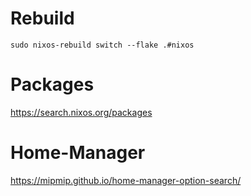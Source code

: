 # Rebuild
```
sudo nixos-rebuild switch --flake .#nixos
```

# Packages
https://search.nixos.org/packages

# Home-Manager
https://mipmip.github.io/home-manager-option-search/
